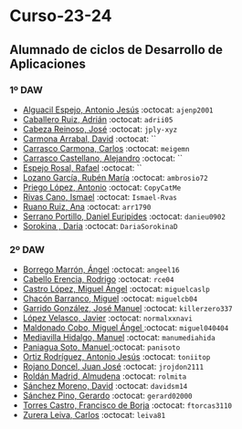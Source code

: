# Curso-23-24
## Alumnado de ciclos de Desarrollo de Aplicaciones


### 1º DAW

- [Alguacil Espejo, Antonio Jesús](https://github.com/ajenp2001) :octocat: `ajenp2001`
- [Caballero Ruiz, Adrián](https://github.com/adrii05) :octocat: `adrii05`
- [Cabeza Reinoso, José](https://github.com/jply-xyz) :octocat: `jply-xyz`
- [Carmona Arrabal, David](https://github.com/) :octocat: ``
- [Carrasco Carmona, Carlos](https://github.com/meigemn) :octocat: `meigemn`
- [Carrasco Castellano, Alejandro](https://github.com/) :octocat: ``
- [Espejo Rosal, Rafael](https://github.com/) :octocat: ``
- [Lozano García, Rubén María](https://github.com/ambrosio72) :octocat: `ambrosio72`
- [Priego López, Antonio](https://github.com/CopyCatMe) :octocat: `CopyCatMe`
- [Rivas Cano, Ismael](https://github.com/Ismael-Rvas) :octocat: `Ismael-Rvas`
- [Ruano Ruiz, Ana](https://github.com/arr1790) :octocat: `arr1790`
- [Serrano Portillo, Daniel Euripides](https://github.com/danieu0902) :octocat: `danieu0902`
- [Sorokina , Daria](https://github.com/DariaSorokinaD) :octocat: `DariaSorokinaD`



### 2º DAW

- [Borrego Marrón, Ángel](https://github.com/angeel16) :octocat: `angeel16`
- [Cabello Erencia, Rodrigo](https://github.com/rce04) :octocat: `rce04`
- [Castro López, Miguel Ángel](https://github.com/miguelcaslp) :octocat: `miguelcaslp`
- [Chacón Barranco, Miguel](https://github.com/miguelcb04) :octocat: `miguelcb04`
- [Garrido González, José Manuel](https://github.com/killerzero337) :octocat: `killerzero337`
- [López Velasco, Javier](https://github.com/normalxxnavi) :octocat: `normalxxnavi`
- [Maldonado Cobo, Miguel Ángel ](https://github.com/miguel040404) :octocat: `miguel040404`
- [Mediavilla Hidalgo, Manuel](https://github.com/manumediahida) :octocat: `manumediahida`
- [Paniagua Soto, Manuel ](https://github.com/panisoto) :octocat: `panisoto`
- [Ortiz Rodríguez, Antonio Jesús](https://github.com/toniitop) :octocat: `toniitop`
- [Rojano Doncel, Juan José](https://github.com/jrojdon2111) :octocat: `jrojdon2111`
- [Roldán Madrid, Almudena](https://github.com/rolmita) :octocat: `rolmita`
- [Sánchez Moreno, David](https://github.com/davidsm14) :octocat: `davidsm14`
- [Sánchez Pino, Gerardo](https://github.com/gerard02000) :octocat: `gerard02000`
- [Torres Castro, Francisco de Borja](https://github.com/ftorcas3110) :octocat: `ftorcas3110`
- [Zurera Leiva, Carlos](https://github.com/leiva81) :octocat: `leiva81`
